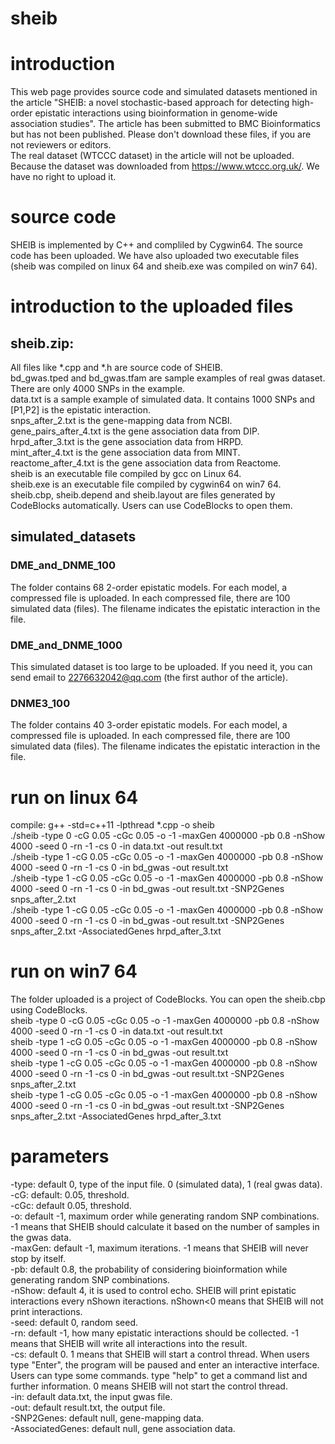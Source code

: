 # sheib
# introduction
This web page provides source code and simulated datasets mentioned in the article "SHEIB: a novel stochastic-based approach for detecting high-order epistatic interactions using bioinformation in genome-wide association studies". The article has been submitted to BMC Bioinformatics but has not been published. Please don't download these files, if you are not reviewers or editors.<br>
The real dataset (WTCCC dataset) in the article will not be uploaded. Because the dataset was downloaded from https://www.wtccc.org.uk/. We have no right to upload it.
# source code
SHEIB is implemented by C++ and compliled by Cygwin64. The source code has been uploaded. We have also uploaded two executable files (sheib was compiled on linux 64 and sheib.exe was compiled on win7 64).
# introduction to the uploaded files
## sheib.zip:
All files like *.cpp and *.h are source code of SHEIB.<br>
bd_gwas.tped and bd_gwas.tfam are sample examples of real gwas dataset. There are only 4000 SNPs in the example.<br>
data.txt is a sample example of simulated data. It contains 1000 SNPs and [P1,P2] is the epistatic interaction.<br>
snps_after_2.txt is the gene-mapping data from NCBI.<br>
gene_pairs_after_4.txt is the gene association data from DIP.<br>
hrpd_after_3.txt is the gene association data from HRPD.<br>
mint_after_4.txt is the gene association data from MINT.<br>
reactome_after_4.txt is the gene association data from Reactome.<br>
sheib is an executable file compiled by gcc on Linux 64.<br>
sheib.exe is an executable file compiled by cygwin64 on win7 64.<br>
sheib.cbp, sheib.depend and sheib.layout are files generated by CodeBlocks automatically. Users can use CodeBlocks to open them.<br>
## simulated_datasets
### DME_and_DNME_100
The folder contains 68 2-order epistatic models. For each model, a compressed file is uploaded. In each compressed file, there are 100 simulated data (files). The filename indicates the epistatic interaction in the file.
### DME_and_DNME_1000
This simulated dataset is too large to be uploaded. If you need it, you can send email to 2276632042@qq.com (the first author of the article).<br>
### DNME3_100
The folder contains 40 3-order epistatic models. For each model, a compressed file is uploaded. In each compressed file, there are 100 simulated data (files). The filename indicates the epistatic interaction in the file.
# run on linux 64
compile: g++ -std=c++11 -lpthread *.cpp -o sheib<br>
./sheib -type 0 -cG 0.05 -cGc 0.05 -o -1 -maxGen 4000000 -pb 0.8 -nShow 4000 -seed 0 -rn -1 -cs 0 -in data.txt -out result.txt<br>
./sheib -type 1 -cG 0.05 -cGc 0.05 -o -1 -maxGen 4000000 -pb 0.8 -nShow 4000 -seed 0 -rn -1 -cs 0 -in bd_gwas -out result.txt<br>
./sheib -type 1 -cG 0.05 -cGc 0.05 -o -1 -maxGen 4000000 -pb 0.8 -nShow 4000 -seed 0 -rn -1 -cs 0 -in bd_gwas -out result.txt -SNP2Genes snps_after_2.txt<br>
./sheib -type 1 -cG 0.05 -cGc 0.05 -o -1 -maxGen 4000000 -pb 0.8 -nShow 4000 -seed 0 -rn -1 -cs 0 -in bd_gwas -out result.txt -SNP2Genes snps_after_2.txt -AssociatedGenes hrpd_after_3.txt<br>
# run on win7 64
The folder uploaded is a project of CodeBlocks. You can open the sheib.cbp using CodeBlocks.<br>
sheib -type 0 -cG 0.05 -cGc 0.05 -o -1 -maxGen 4000000 -pb 0.8 -nShow 4000 -seed 0 -rn -1 -cs 0 -in data.txt -out result.txt<br>
sheib -type 1 -cG 0.05 -cGc 0.05 -o -1 -maxGen 4000000 -pb 0.8 -nShow 4000 -seed 0 -rn -1 -cs 0 -in bd_gwas -out result.txt<br>
sheib -type 1 -cG 0.05 -cGc 0.05 -o -1 -maxGen 4000000 -pb 0.8 -nShow 4000 -seed 0 -rn -1 -cs 0 -in bd_gwas -out result.txt -SNP2Genes snps_after_2.txt<br>
sheib -type 1 -cG 0.05 -cGc 0.05 -o -1 -maxGen 4000000 -pb 0.8 -nShow 4000 -seed 0 -rn -1 -cs 0 -in bd_gwas -out result.txt -SNP2Genes snps_after_2.txt -AssociatedGenes hrpd_after_3.txt<br>
# parameters
-type: default 0, type of the input file. 0 (simulated data), 1 (real gwas data).<br>
-cG: default: 0.05, threshold.<br>
-cGc: default 0.05, threshold.<br>
-o: default -1, maximum order while generating random SNP combinations. -1 means that SHEIB should calculate it based on the number of samples in the gwas data.<br>
-maxGen: default -1, maximum iterations. -1 means that SHEIB will never stop by itself.<br>
-pb: default 0.8, the probability of considering bioinformation while generating random SNP combinations.<br>
-nShow: default 4, it is used to control echo. SHEIB will print epistatic interactions every nShown iteractions. nShown<0 means that SHEIB will not print interactions.<br>
-seed: default 0, random seed.<br>
-rn: default -1, how many epistatic interactions should be collected. -1 means that SHEIB will write all interactions into the result.<br>
-cs: default 0. 1 means that SHEIB will start a control thread. When users type "Enter", the program will be paused and enter an interactive interface. Users can type some commands. type "help" to get a command list and further information. 0 means SHEIB will not start the control thread.<br>
-in: default data.txt, the input gwas file.<br>
-out: default result.txt, the output file.<br>
-SNP2Genes: default null, gene-mapping data.<br>
-AssociatedGenes: default null, gene association data.<br>

